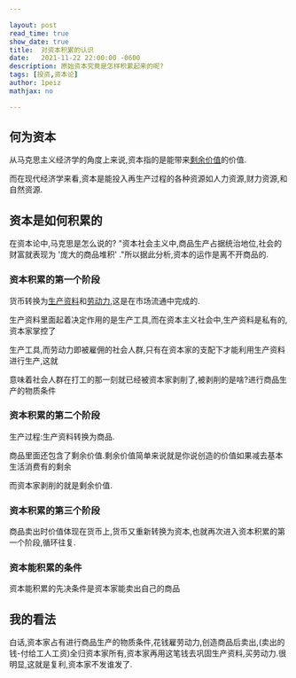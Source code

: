 ```yaml
---

layout: post
read_time: true
show_date: true
title:  对资本积累的认识
date:   2021-11-22 22:00:00 -0600
description: 原始资本究竟是怎样积累起来的呢?
tags: [投资,资本论]
author: 1peiz
mathjax: no

---
```


## 何为资本

从马克思主义经济学的角度上来说,资本指的是能带来[剩余价值](https://wiki.mbalib.com/wiki/%E5%89%A9%E4%BD%99%E4%BB%B7%E5%80%BC%E7%90%86%E8%AE%BA)的价值.

而在现代经济学来看,资本是能投入再生产过程的各种资源如人力资源,财力资源,和自然资源.

## 资本是如何积累的

在资本论中,马克思是怎么说的? "资本社会主义中,商品生产占据统治地位,社会的财富就表现为 '庞大的商品堆积' ."所以据此分析,资本的运作是离不开商品的.

### 资本积累的第一个阶段

货币转换为[生产资料](https://wiki.mbalib.com/wiki/%E7%94%9F%E4%BA%A7%E8%B5%84%E6%96%99)和[劳动力](https://wiki.mbalib.com/wiki/%E5%8A%B3%E5%8A%A8%E5%8A%9B),这是在市场流通中完成的.

生产资料里面起着决定作用的是生产工具,而在资本主义社会中,生产资料是私有的,资本家掌控了

生产工具,而劳动力即被雇佣的社会人群,只有在资本家的支配下才能利用生产资料进行生产,这就

意味着社会人群在打工的那一刻就已经被资本家剥削了,被剥削的是啥?进行商品生产的物质条件

### 资本积累的第二个阶段

生产过程:生产资料转换为商品.

商品里面还包含了剩余价值.剩余价值简单来说就是你说创造的价值如果减去基本生活消费有的剩余

而资本家剥削的就是剩余价值.

### 资本积累的第三个阶段

商品卖出时价值体现在货币上,货币又重新转换为资本,也就再次进入资本积累的第一个阶段,循环往复.

### 资本能积累的条件

资本能积累的先决条件是资本家能卖出自己的商品

## 我的看法

白话,资本家占有进行商品生产的物质条件,花钱雇劳动力,创造商品后卖出,(卖出的钱-付给工人工资)全归资本家所有,资本家再用这笔钱去巩固生产资料,买劳动力.很明显,这就是复利,资本家不发谁发了.

